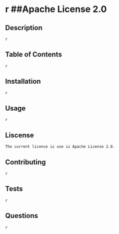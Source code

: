 # r                         ##Apache License 2.0

## Description
    r
## Table of Contents
    r
## Installation
    r
## Usage
    r
## Liscense
    The current licence is use is Apache License 2.0.
## Contributing
    r
## Tests
    r
## Questions
    r
